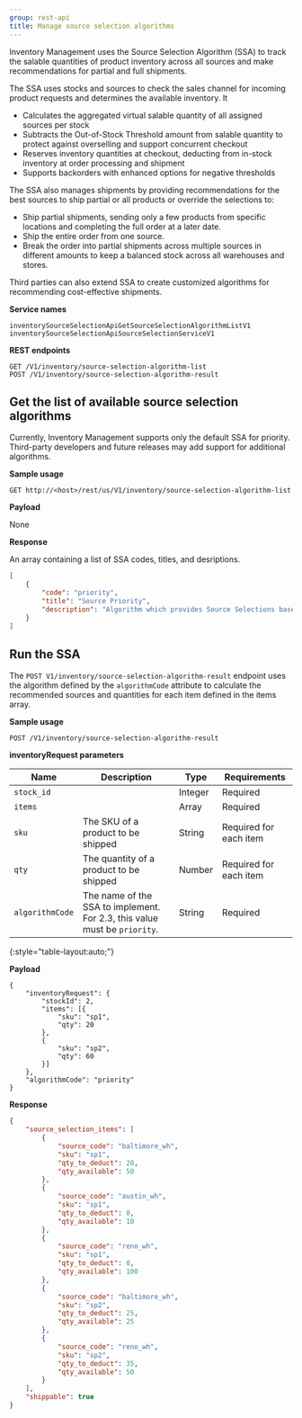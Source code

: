 ```yaml
---
group: rest-api
title: Manage source selection algorithms
---
```


Inventory Management uses the Source Selection Algorithm (SSA) to track the salable quantities of product inventory across all sources and make recommendations for partial and full shipments. 

The SSA uses stocks and sources to check the sales channel for incoming product requests and determines the available inventory. It

* Calculates the aggregated virtual salable quantity of all assigned sources per stock
* Subtracts the Out-of-Stock Threshold amount from salable quantity to protect against overselling and support concurrent checkout
* Reserves inventory quantities at checkout, deducting from in-stock inventory at order processing and shipment
* Supports backorders with enhanced options for negative thresholds

The SSA also manages shipments by providing recommendations for the best sources to ship partial or all products or override the selections to:

* Ship partial shipments, sending only a few products from specific locations and completing the full order at a later date.
* Ship the entire order from one source.
* Break the order into partial shipments across multiple sources in different amounts to keep a balanced stock across all warehouses and stores.

Third parties can also extend SSA to create customized algorithms for recommending cost-effective shipments.

**Service names**

```
inventorySourceSelectionApiGetSourceSelectionAlgorithmListV1
inventorySourceSelectionApiSourceSelectionServiceV1
```

**REST endpoints**

```
GET /V1/inventory/source-selection-algorithm-list
POST /V1/inventory/source-selection-algorithm-result
```

## Get the list of available source selection algorithms

Currently, Inventory Management supports only the default SSA for priority. Third-party developers and future releases may add support for additional algorithms.

**Sample usage**

`GET http://<host>/rest/us/V1/inventory/source-selection-algorithm-list`

**Payload**

None

**Response**

An array containing a list of SSA codes, titles, and desriptions.

``` json
[
    {
        "code": "priority",
        "title": "Source Priority",
        "description": "Algorithm which provides Source Selections based on predefined priority of Source"
    }
]
```

## Run the SSA

The `POST V1/inventory/source-selection-algorithm-result` endpoint uses the algorithm defined by the `algorithmCode` attribute to calculate the recommended sources and quantities for each item defined in the items array.

**Sample usage**

`POST /V1/inventory/source-selection-algorithm-result`

**inventoryRequest parameters**

Name | Description | Type | Requirements
--- | --- | --- | ---
`stock_id` |  | Integer | Required
`items` | |  Array | Required
`sku` | The SKU of a product to be shipped | String | Required for each item 
`qty` | The quantity of a product to be shipped | Number | Required for each item
`algorithmCode` | The name of the SSA to implement. For 2.3, this value must be `priority`. | String | Required
{:style="table-layout:auto;"}


**Payload**

```
{
    "inventoryRequest": {
        "stockId": 2,
        "items": [{
            "sku": "sp1",
            "qty": 20
        },
        {
            "sku": "sp2",
            "qty": 60
        }]
    },
    "algorithmCode": "priority"
}
```

**Response**

``` json
{
    "source_selection_items": [
        {
            "source_code": "baltimore_wh",
            "sku": "sp1",
            "qty_to_deduct": 20,
            "qty_available": 50
        },
        {
            "source_code": "austin_wh",
            "sku": "sp1",
            "qty_to_deduct": 0,
            "qty_available": 10
        },
        {
            "source_code": "reno_wh",
            "sku": "sp1",
            "qty_to_deduct": 0,
            "qty_available": 100
        },
        {
            "source_code": "baltimore_wh",
            "sku": "sp2",
            "qty_to_deduct": 25,
            "qty_available": 25
        },
        {
            "source_code": "reno_wh",
            "sku": "sp2",
            "qty_to_deduct": 35,
            "qty_available": 50
        }
    ],
    "shippable": true
}
```
